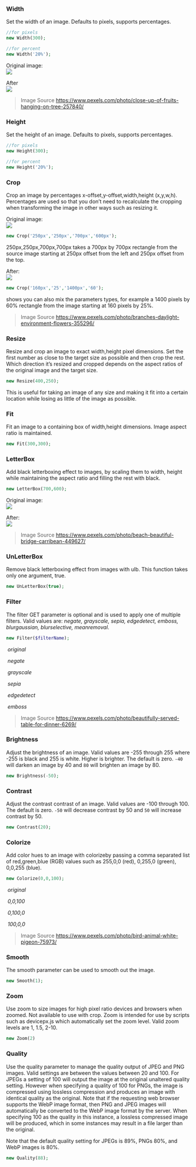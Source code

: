 ### Width

Set the width of an image. Defaults to pixels, supports percentages.

```php
//for pixels
new Width(300);

//for percent
new Width('20%');
```

Original image:<br>
<img src="images/apple-original.jpeg" />

After<br>
<img src="images/apple-width-300.jpeg" />


> Image Source
> https://www.pexels.com/photo/close-up-of-fruits-hanging-on-tree-257840/


### Height
Set the height of an image. Defaults to pixels, supports percentages.
```php
//for pixels
new Height(300);

//for percent
new Height('20%');
```

### Crop
Crop an image by percentages x-offset,y-offset,width,height (x,y,w,h). 
Percentages are used so that you don’t need to recalculate the cropping when transforming the image in other ways such as resizing it.

Original image:<br>
<img src="images/railway-original.jpeg" />

```php
new Crop('250px','250px','700px','600px');

```
250px,250px,700px,700px takes a 700px by 700px rectangle from the source image starting at 250px offset from the left and 250px offset from the top.


After:<br>
<img src="images/railway-crop.jpeg" />

```php
new Crop('160px','25','1400px','60');

```
shows you can also mix the parameters types, for example a 1400 pixels by 60% rectangle from the image starting at 160 pixels by 25%.


> Image Source
> https://www.pexels.com/photo/branches-daylight-environment-flowers-355296/


### Resize
Resize and crop an image to exact width,height pixel dimensions. Set the first number as close to the target size as possible and then crop the rest. Which direction it’s resized and cropped depends on the aspect ratios of the original image and the target size.

```php
new Resize(400,250);

```

This is useful for taking an image of any size and making it fit into a certain location while losing as little of the image as possible.


### Fit
Fit an image to a containing box of width,height dimensions. Image aspect ratio is maintained.

```php
new Fit(300,300);

```

### LetterBox
Add black letterboxing effect to images, by scaling them to width, height while maintaining the aspect ratio and filling the rest with black.

```php
new LetterBox(700,600);

```
Original image: <br>
<img src="images/sea-original.jpeg" />

After:<br>
<img src="images/sea-letterbox.jpeg" />

> Image Source
> https://www.pexels.com/photo/beach-beautiful-bridge-carribean-449627/

### UnLetterBox
Remove black letterboxing effect from images with ulb. This function takes only one argument, true.
```php
new UnLetterBox(true);

```

### Filter
The filter GET parameter is optional and is used to apply one of multiple filters. 
Valid values are: *negate, grayscale, sepia, edgedetect, emboss, blurgaussian, blurselective, meanremoval*.

```php
new Filter($filterName);
```

<p>
    <img src="images/table-original.jpeg" alt>
    <em>original</em>
</p>

<p>
    <img src="images/table-negate.jpeg" alt>
    <em>negate</em>
</p>

<p>
    <img src="images/table-grayscale.jpeg" alt>
    <em>grayscale</em>
</p>
<p>
    <img src="images/table-sepia.jpeg" alt>
    <em>sepia</em>
</p>
<p>
    <img src="images/table-edgedetect.jpeg" alt>
    <em>edgedetect</em>
</p>
<p>
    <img src="images/table-emboss.jpeg" alt>
    <em>emboss</em>
</p>


> Image Source
> https://www.pexels.com/photo/beautifully-served-table-for-dinner-6269/

### Brightness

Adjust the brightness of an image. 
Valid values are -255 through 255 where -255 is black and 255 is white. 
Higher is brighter. The default is zero. `-40` will darken an image by 40 and `80` will brighten an image by 80.

```php
new Brightness(-50);
```

### Contrast
Adjust the contrast contrast of an image. Valid values are -100 through 100. 
The default is zero. `-50` will decrease contrast by 50 and `50` will increase contrast by 50.

```php
new Contrast(20);

```

### Colorize
Add color hues to an image with colorizeby passing a comma separated list of red,green,blue (RGB) values such as 255,0,0 (red), 0,255,0 (green), 0,0,255 (blue).

```php
new Colorize(0,0,100);
```

<p>
    <img src="images/bird-original.jpeg" alt>
    <em>original</em>
</p>

<p>
    <img src="images/bird-colorize-0,0,100.jpeg" alt>
    <em>0,0,100</em>
</p>
<p>
    <img src="images/bird-colorize-0,100,0.jpeg" alt>
    <em>0,100,0</em>
</p>
<p>
    <img src="images/bird-colorize-100,0,0.jpeg" alt>
    <em>100,0,0</em>
</p>

> Image Source
> https://www.pexels.com/photo/bird-animal-white-pigeon-75973/

### Smooth
The smooth parameter can be used to smooth out the image.

```php
new Smooth(1);
```

### Zoom
Use zoom to size images for high pixel ratio devices and browsers when zoomed. Not available to use with crop. Zoom is intended for use by scripts such as devicepx.js which automatically set the zoom level. Valid zoom levels are 1, 1.5, 2-10.

```php
new Zoom(2)
```

### Quality
Use the quality parameter to manage the quality output of JPEG and PNG images. Valid settings are between the values between 20 and 100. For JPEGs a setting of 100 will output the image at the original unaltered quality setting. However when specifying a quality of 100 for PNGs, the image is compressed using lossless compression and produces an image with identical quality as the original. Note that if the requesting web browser supports the WebP image format, then PNG and JPEG images will automatically be converted to the WebP image format by the server. When specifying 100 as the quality in this instance, a lossless compressed image will be produced, which in some instances may result in a file larger than the original.

Note that the default quality setting for JPEGs is 89%, PNGs 80%, and WebP images is 80%.

```php
new Quality(88);
```
